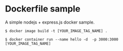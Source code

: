 # Dockerfile sample

A simple nodejs + express.js docker sample.


``` console
$ docker image build -t [YOUR_IMAGE_TAG_NAME] .

$ docker container run --name hello -d  -p 3000:3000 [YOUR_IMAGE_TAG_NAME]
```
